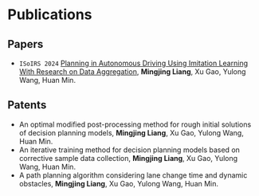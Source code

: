 # Publications

## Papers
- ``ISoIRS 2024`` [Planning in Autonomous Driving Using Imitation Learning With Research on
Data Aggregation](https://ieeexplore.ieee.org/document/10649698), **Mingjing Liang**, Xu Gao, Yulong Wang, Huan Min.

## Patents
- An optimal modified post-processing method for rough initial solutions of decision planning models, **Mingjing Liang**, Xu Gao, Yulong Wang, Huan Min.
- An iterative training method for decision planning models based on corrective sample data collection, **Mingjing Liang**, Xu Gao, Yulong Wang, Huan Min.
- A path planning algorithm considering lane change time and dynamic obstacles, **Mingjing Liang**, Xu Gao, Yulong Wang, Huan Min.